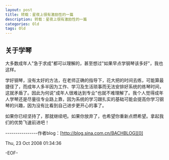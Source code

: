 ```yaml
---
layout: post
title: 转载：星夜上很有激励性的一篇
description: 转载：星夜上很有激励性的一篇
categories: Old
tags: Old
---
```

## 关于学琴 

大多数成年人"急于求成"都可以理解的，甚至想过"如果早点学钢琴该多好"，我也这样。 

学好钢琴，没有太好的方法，在老师正确的指导下，花大把的时间去练，可能算最捷径了，而成年人多半因为工作、学习及生活琐事而无法安排好系统的练琴时间， 这就矛盾了。因此为何说"成年人很难达到专业"也就不难理解了。我个人觉得成年人学琴还是尽量往专业路上靠，因为系统的学习跟扎实的基础可能会提高你学习钢琴的兴趣，因为没有比看到自己进步更开心的事了。 

如果你已经坚持了，那就继续吧。如果你放弃了，也希望你重新点燃希望。拿起我们的优势飞速前进吧！

----------------作者blog：[http://blog.sina.com.cn/BACHBLOG][0]

[0]: http://blog.sina.com.cn/BACHBLOG

Thu, 23 Oct 2008 01:34:36

-EOF-